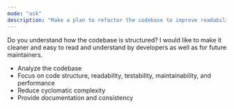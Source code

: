 ```yaml
---
mode: "ask"
description: "Make a plan to refactor the codebase to improve readability, maintainability, and cyclomatic complexity."
---
```


Do you understand how the codebase is structured? I would like to make it cleaner and easy to read and understand by developers as well as for future maintainers.
- Analyze the codebase
- Focus on code structure, readability, testability, maintainability, and performance
- Reduce cyclomatic complexity
- Provide documentation and consistency
